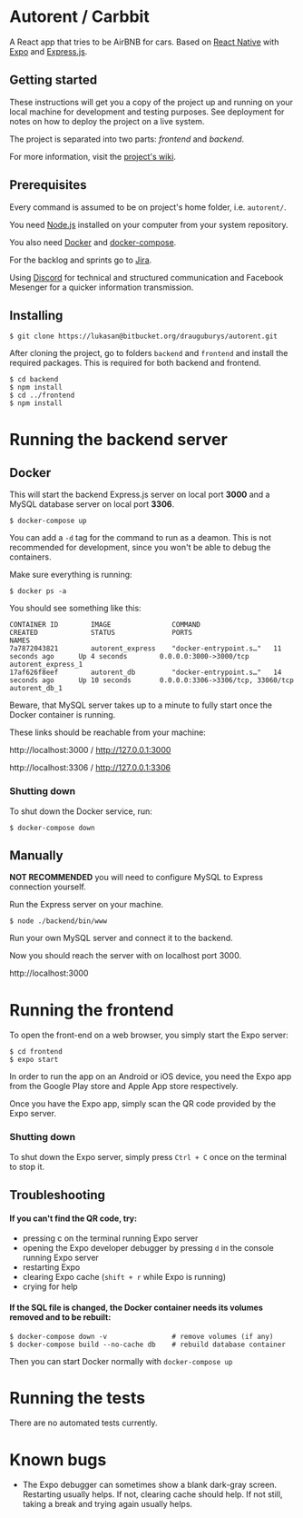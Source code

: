 # Autorent / Carbbit #
A React app that tries to be AirBNB for cars. Based on [React Native](https://reactnative.dev) with [Expo](https://expo.io/) and [Express.js](https://expressjs.com/).

## Getting started

These instructions will get you a copy of the project up and running on your local machine for development and testing purposes. See deployment for notes on how to deploy the project on a live system.

The project is separated into two parts: *frontend* and *backend*.

For more information, visit the [project's wiki](https://bitbucket.org/drauguburys/autorent/wiki/Home).

## Prerequisites
Every command is assumed to be on project's home folder, i.e. ```autorent/```.

You need [Node.js](https://nodejs.org) installed on your computer from your system repository.

You also need [Docker](https://www.docker.com/products/docker-desktop) and [docker-compose](https://docs.docker.com/compose/install/).

For the backlog and sprints go to [Jira](https://lukasa.atlassian.net/secure/RapidBoard.jspa?projectKey=AR&rapidView=1&view=planning.nodetail&atlOrigin=eyJpIjoiZmYxMjVmOTcwY2QyNDRjZjgzNDkxNmFjNDhlYWE1ZDQiLCJwIjoiaiJ9).

Using [Discord](https://discord.gg/7b9Jzqm) for technical and structured communication and Facebook Mesenger for a quicker information transmission.


## Installing

```
$ git clone https://lukasan@bitbucket.org/drauguburys/autorent.git
```

After cloning the project, go to folders ```backend``` and ```frontend``` and install the required packages. This is required for both backend and frontend.

``` 
$ cd backend
$ npm install
$ cd ../frontend
$ npm install
```

# Running the backend server
## Docker
This will start the backend Express.js server on local port **3000** and a MySQL database server on local port **3306**.
``` 
$ docker-compose up
```
You can add a ```-d``` tag for the command to run as a deamon. This is not recommended for development, since you won't be able to debug the containers.

Make sure everything is running:
```
$ docker ps -a
```
You should see something like this:
```
CONTAINER ID        IMAGE               COMMAND                  CREATED             STATUS              PORTS                               NAMES
7a7872043821        autorent_express    "docker-entrypoint.s…"   11 seconds ago      Up 4 seconds        0.0.0.0:3000->3000/tcp              autorent_express_1
17af626f8eef        autorent_db         "docker-entrypoint.s…"   14 seconds ago      Up 10 seconds       0.0.0.0:3306->3306/tcp, 33060/tcp   autorent_db_1
```
Beware, that MySQL server takes up to a minute to fully start once the Docker container is running.

These links should be reachable from your machine:

http://localhost:3000 / http://127.0.0.1:3000

http://localhost:3306 / http://127.0.0.1:3306

### Shutting down
To shut down the Docker service, run:
```
$ docker-compose down
```
## Manually
**NOT RECOMMENDED** you will need to configure MySQL to Express connection yourself.

Run the Express server on your machine.
```
$ node ./backend/bin/www
```
Run your own MySQL server and connect it to the backend.

Now you should reach the server with on localhost port 3000. 

http://localhost:3000

# Running the frontend
To open the front-end on a web browser, you simply start the Expo server:
```
$ cd frontend
$ expo start
```
In order to run the app on an Android or iOS device, you need the Expo app from the Google Play store and Apple App store respectively.

Once you have the Expo app, simply scan the QR code provided by the Expo server.

### Shutting down
To shut down the Expo server, simply press ```Ctrl + C``` once on the terminal to stop it.

## Troubleshooting
#### If you can't find the QR code, try:
*  pressing c on the terminal running Expo  server
*  opening the Expo developer debugger by pressing ```d``` in the console running Expo server
*  restarting Expo
*  clearing Expo cache (```shift + r``` while Expo is running)
*  crying for help

#### If the SQL file is changed, the Docker container needs its volumes removed and to be rebuilt:
```
$ docker-compose down -v                # remove volumes (if any)
$ docker-compose build --no-cache db    # rebuild database container
```
Then you can start Docker normally with ```docker-compose up```
# Running the tests

There are no automated tests currently.

# Known bugs
*  The Expo debugger can sometimes show a blank dark-gray screen. Restarting usually helps. If not, clearing cache should help. If not still, taking a break and trying again usually helps.